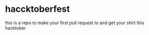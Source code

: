 # haccktoberfest
this is a repo to make your first pull request to and get your shirt this hacktober
